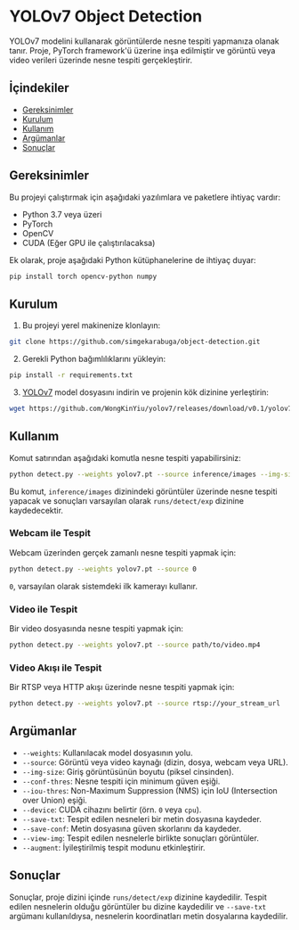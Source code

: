 # YOLOv7 Object Detection

YOLOv7 modelini kullanarak görüntülerde nesne tespiti yapmanıza olanak tanır. Proje, PyTorch framework'ü üzerine inşa edilmiştir ve görüntü veya video verileri üzerinde nesne tespiti gerçekleştirir.

## İçindekiler
- [Gereksinimler](#gereksinimler)
- [Kurulum](#kurulum)
- [Kullanım](#kullanım)
- [Argümanlar](#argümanlar)
- [Sonuçlar](#sonuçlar)

## Gereksinimler

Bu projeyi çalıştırmak için aşağıdaki yazılımlara ve paketlere ihtiyaç vardır:

- Python 3.7 veya üzeri
- PyTorch
- OpenCV
- CUDA (Eğer GPU ile çalıştırılacaksa)
  
Ek olarak, proje aşağıdaki Python kütüphanelerine de ihtiyaç duyar:

```bash
pip install torch opencv-python numpy
```

## Kurulum

1. Bu projeyi yerel makinenize klonlayın:

```bash
git clone https://github.com/simgekarabuga/object-detection.git
```

2. Gerekli Python bağımlılıklarını yükleyin:

```bash
pip install -r requirements.txt
```

3. [YOLOv7](https://github.com/WongKinYiu/yolov7) model dosyasını indirin ve projenin kök dizinine yerleştirin:

```bash
wget https://github.com/WongKinYiu/yolov7/releases/download/v0.1/yolov7.pt
```

## Kullanım

Komut satırından aşağıdaki komutla nesne tespiti yapabilirsiniz:

```bash
python detect.py --weights yolov7.pt --source inference/images --img-size 640 --conf-thres 0.25
```

Bu komut, `inference/images` dizinindeki görüntüler üzerinde nesne tespiti yapacak ve sonuçları varsayılan olarak `runs/detect/exp` dizinine kaydedecektir.

### Webcam ile Tespit

Webcam üzerinden gerçek zamanlı nesne tespiti yapmak için:

```bash
python detect.py --weights yolov7.pt --source 0
```

`0`, varsayılan olarak sistemdeki ilk kamerayı kullanır.

### Video ile Tespit

Bir video dosyasında nesne tespiti yapmak için:

```bash
python detect.py --weights yolov7.pt --source path/to/video.mp4
```

### Video Akışı ile Tespit

Bir RTSP veya HTTP akışı üzerinde nesne tespiti yapmak için:

```bash
python detect.py --weights yolov7.pt --source rtsp://your_stream_url
```

## Argümanlar

- `--weights`: Kullanılacak model dosyasının yolu.
- `--source`: Görüntü veya video kaynağı (dizin, dosya, webcam veya URL).
- `--img-size`: Giriş görüntüsünün boyutu (piksel cinsinden).
- `--conf-thres`: Nesne tespiti için minimum güven eşiği.
- `--iou-thres`: Non-Maximum Suppression (NMS) için IoU (Intersection over Union) eşiği.
- `--device`: CUDA cihazını belirtir (örn. `0` veya `cpu`).
- `--save-txt`: Tespit edilen nesneleri bir metin dosyasına kaydeder.
- `--save-conf`: Metin dosyasına güven skorlarını da kaydeder.
- `--view-img`: Tespit edilen nesnelerle birlikte sonuçları görüntüler.
- `--augment`: İyileştirilmiş tespit modunu etkinleştirir.

## Sonuçlar

Sonuçlar, proje dizini içinde `runs/detect/exp` dizinine kaydedilir. Tespit edilen nesnelerin olduğu görüntüler bu dizine kaydedilir ve `--save-txt` argümanı kullanıldıysa, nesnelerin koordinatları metin dosyalarına kaydedilir.